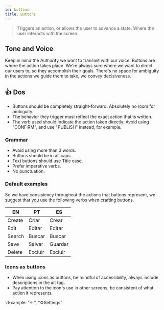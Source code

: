 ```yaml
---
id: buttons
title: Buttons
---
```


> Triggers an action, or allows the user to advance a state. Where the user interacts with the screen.   

## Tone and Voice
Keep in mind the Authority we want to transmit with our voice. Buttons are where the action takes place. We're always sure where we want to direct our users to, so they accomplish their goals. There's no space for ambiguity in the actions we guide them to take, we convey decisiveness.   

## 👍 Dos

- Buttons should be completely straight-forward. Absolutely no room for ambiguity.
- The behavior they trigger must reflect the exact action that is written.
- The verb used should indicate the action taken directly. Avoid using "CONFIRM", and use "PUBLISH" instead, for example.


### Grammar

- Avoid using more than 3 words.        
- Buttons should be in all caps.        
- Text buttons should use Title case.  
- Prefer imperative verbs.       
- No punctuation.        

### Default examples

So we have consistency throughout the actions that buttons represent, we suggest that you use the following verbs when crafting buttons.

| EN     | PT      | ES      |
|--------|---------|---------|
| Create | Criar   | Crear   |
| Edit   | Editar  | Editar  |
| Search | Buscar  | Buscar  |
| Save   | Salvar  | Guardar |
| Delete | Excluir | Excluir |


### Icons as buttons
- When using icons as buttons, be mindful of accessibility, always include descriptions in the alt tag.    
- Pay attention to the icon's use in other screens, be consistent of what action it represents.    

💡Example:  "←", "⚙️Settings"


